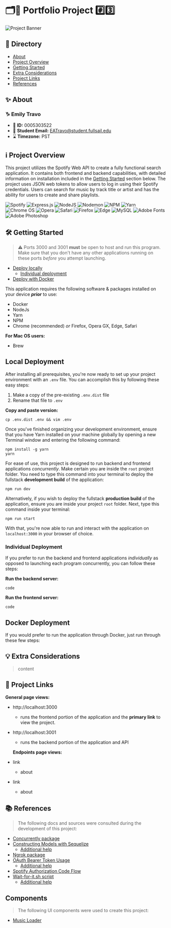 # 🗂️📁 Portfolio Project #️⃣3️⃣

![Project Banner](https://www.dropbox.com/scl/fi/igyo59flz5or36hrb22ij/banner.png?rlkey=eeift1ygsp6w1quvfofud1biq&raw=1)

## 🧭 Directory

- [About](#-about)
- [Project Overview](#ℹ️-project-overview)
- [Getting Started](#%EF%B8%8F-getting-started)
- [Extra Considerations](#-extra-considerations)
- [Project Links](#-project-links)
- [References](#-references)

## ✨ About

### ♑ Emily Travo

- 🪪 **ID:** 0005303522
- 📨 **Student Email:** EATravo@student.fullsail.edu
- ⌛ **Timezone:** PST

## ℹ️ Project Overview

This project utilizes the Spotify Web API to create a fully functional search application. It contains both frontend and backend capabilities, with detailed information on installation included in the [Getting Started](#%EF%B8%8F-getting-started) section below. The project uses JSON web tokens to allow users to log in using their Spotify credentials. Users can search for music by track title or artist and has the ability for users to create and share playlists.

![Spotify](https://img.shields.io/badge/Spotify-1ED760?style=for-the-badge&logo=spotify&logoColor=white)
![Express.js](https://img.shields.io/badge/express.js-%23404d59.svg?style=for-the-badge&logo=express&logoColor=%2361DAFB) ![NodeJS](https://img.shields.io/badge/node.js-6DA55F?style=for-the-badge&logo=node.js&logoColor=white) ![Nodemon](https://img.shields.io/badge/NODEMON-%23323330.svg?style=for-the-badge&logo=nodemon&logoColor=%BBDEAD) ![NPM](https://img.shields.io/badge/NPM-%23CB3837.svg?style=for-the-badge&logo=npm&logoColor=white) ![Yarn](https://img.shields.io/badge/yarn-%232C8EBB.svg?style=for-the-badge&logo=yarn&logoColor=white) ![Chrome OS](https://img.shields.io/badge/chrome%20os-3d89fc?style=for-the-badge&logo=google%20chrome&logoColor=white) ![Opera](https://img.shields.io/badge/Opera-FF1B2D?style=for-the-badge&logo=Opera&logoColor=white) ![Safari](https://img.shields.io/badge/Safari-000000?style=for-the-badge&logo=Safari&logoColor=white) ![Firefox](https://img.shields.io/badge/Firefox-FF7139?style=for-the-badge&logo=Firefox-Browser&logoColor=white) ![Edge](https://img.shields.io/badge/Edge-0078D7?style=for-the-badge&logo=Microsoft-edge&logoColor=white) ![MySQL](https://img.shields.io/badge/mysql-4479A1.svg?style=for-the-badge&logo=mysql&logoColor=white) ![Adobe Fonts](https://img.shields.io/badge/Adobe%20Fonts-000B1D.svg?style=for-the-badge&logo=Adobe%20Fonts&logoColor=white) ![Adobe Photoshop](https://img.shields.io/badge/adobe%20photoshop-%2331A8FF.svg?style=for-the-badge&logo=adobe%20photoshop&logoColor=white)

## 🛠️ Getting Started

> ⚠️ Ports 3000 and 3001 **must** be open to host and run this program. Make sure that you don't have any other applications running on these ports _before_ you attempt launching.

- [Deploy locally](#-local-deployment)
  - [Individual deployment](#individual-deployment)
- [Deploy with Docker](#-docker-deployment)

This application requires the following software & packages installed on your device **_prior_** to use:

- Docker
- NodeJs
- Yarn
- NPM
- Chrome (recommended) _or_ Firefox, Opera GX, Edge, Safari

**For Mac OS users:**

- Brew

## Local Deployment

After installing all prerequisites, you're now ready to set up your project environment with an `.env` file. You can accomplish this by following these easy steps:

1. Make a copy of the pre-existing `.env.dist` file
2. Rename that file to `.env`

**Copy and paste version:**

```
cp .env.dist .env && vim .env
```

Once you've finished organizing your development environment, ensure that you have Yarn installed on your machine globally by opening a new Terminal window and entering the following command:

```
npm install -g yarn
yarn
```

For ease of use, this project is designed to run backend and frontend applications _concurrently_. Make certain you are inside the `root` project folder. You need to type this command into your terminal to deploy the fullstack **development build** of the application:

```
npm run dev
```

Alternatively, if you wish to deploy the fullstack **production build** of the application, ensure you are inside your project `root` folder. Next, type this command inside your terminal:

```
npm run start
```

With that, you're now able to run and interact with the application on `localhost:3000` in your browser of choice.

### Individual Deployment

If you prefer to run the backend and frontend applications _individually_ as opposed to launching each program concurrently, you can follow these steps:

**Run the backend server:**

```
code
```

**Run the frontend server:**

```
code
```

## Docker Deployment

If you would prefer to run the application through Docker, just run through these few steps:

## 💡 Extra Considerations

> content

## 🔗 Project Links

**General page views:**

- http://localhost:3000
  - runs the frontend portion of the application and the **primary link** to view the project.
- http://localhost:3001

  - runs the backend portion of the application and API

  **Endpoints page views:**

- link
  - about
- link
  - about

## 📚 References

> The following docs and sources were consulted during the development of this project:

- [Concurrently package](https://www.npmjs.com/package/concurrently)
- [Constructing Models with Sequelize](https://github.com/travoemily-fs/asl-space/tree/main/src/models)
  - [Additional help](https://nodejs.org/api/fs.html#fs_fs_readdirsync_path_options)
- [Ngrok package](https://ngrok.com/docs/getting-started/)
- [OAuth Bearer Token Usage](https://datatracker.ietf.org/doc/html/rfc6750)
  - [Additional help](https://www.geeksforgeeks.org/json-web-token-jwt/)
- [Spotify Authorization Code Flow](https://developer.spotify.com/documentation/web-api/tutorials/code-flow)
- [Wait-for-it.sh script](https://github.com/vishnubob/wait-for-it)
  - [Additional help](https://medium.com/@krishnaregmi/wait-for-it-docker-compose-f0bac30f3357)

## Components

> The following UI components were used to create this project:

- [Music Loader](https://codepen.io/antoniasymeonidou/pen/bGawzLo)
